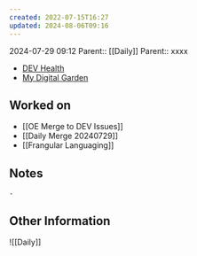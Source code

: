```yaml
---
created: 2022-07-15T16:27
updated: 2024-08-06T09:16
---
```

2024-07-29 09:12
Parent:: [[Daily]] 
Parent:: xxxx

- [DEV Health](https://health-configdev.mixtelematics.com/public/mapshow.htm?id=2001&mapid=1A35514B-E08F-4B7C-90B8-CD1774AE8CA3)
- [My Digital Garden](https://my-digital-garden-ten-inky.vercel.app/)

## Worked on

- [[OE Merge to DEV Issues]]
- [[Daily Merge 20240729]]
- [[Frangular Languaging]]

## Notes


	- 
## Other Information

![[Daily]]
